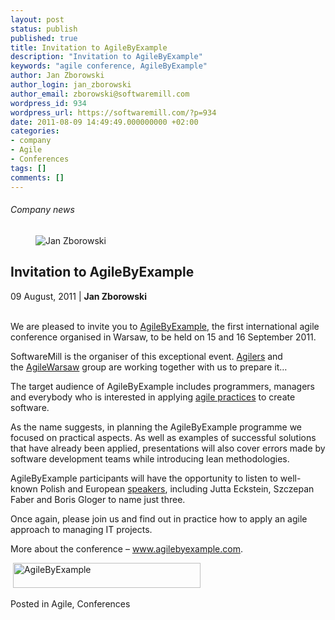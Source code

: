 ```yaml
---
layout: post
status: publish
published: true
title: Invitation to AgileByExample
description: "Invitation to AgileByExample"
keywords: "agile conference, AgileByExample"
author: Jan Zborowski
author_login: jan_zborowski
author_email: zborowski@softwaremill.com
wordpress_id: 934
wordpress_url: https://softwaremill.com/?p=934
date: 2011-08-09 14:49:49.000000000 +02:00
categories:
- company
- Agile
- Conferences
tags: []
comments: []
---
```


<h6>Company news</h6>
<div class="post-header clearfix">
<figure><div class="image"><img src="https://softwaremill.com/wp-content/uploads/2013/04/zborowski.jpg" alt="Jan Zborowski"></div></figure><div class="title">
<h2 class="font-dark-blue font-normal">Invitation to AgileByExample</h2>09 August, 2011 | <b>Jan Zborowski</b><br><br>
</div>
</div>
<div class="post-rows"><div class="text">
<p id="Postyarchiwalne-InvitationtoAgileByExample">We are pleased to invite you to <a href="http://www.agilebyexample.com/" rel="nofollow">AgileByExample</a>, the first international agile conference organised in Warsaw, to be held on 15 and 16 September 2011.</p>
<p>SoftwareMill is the organiser of this exceptional event. <a href="http://www.agilers.com/" rel="nofollow">Agilers</a> and the <a href="http://agilewarsaw.com/" rel="nofollow">AgileWarsaw</a> group are working together with us to prepare it…</p>
<p>The target audience of AgileByExample includes programmers, managers and everybody who is interested in applying <a href="http://softwaremill.pl/jakpracujemy.html" rel="nofollow">agile practices</a> to create software.</p>
<p>As the name suggests, in planning the AgileByExample programme we focused on practical aspects. As well as examples of successful solutions that have already been applied, presentations will also cover errors made by software development teams while introducing lean methodologies.</p>
<p>AgileByExample participants will have the opportunity to listen to well-known Polish and European <a href="http://www.agilebyexample.com/speakers/" rel="nofollow">speakers</a>, including Jutta Eckstein, Szczepan Faber and Boris Gloger to name just three.</p>
<p>Once again, please join us and find out in practice how to apply an agile approach to managing IT projects.</p>
<p>More about the conference – <a href="http://www.agilebyexample.com/" rel="nofollow">www.agilebyexample.com</a>.</p>
<p> <a href="https://softwaremill.com/wp-content/uploads/2011/08/image2013-7-1-12-50-48.png"><img class="alignnone size-medium wp-image-937" alt="AgileByExample" src="https://softwaremill.com/wp-content/uploads/2011/08/image2013-7-1-12-50-48-300x40.png" width="300" height="40"></a></p>
</div></div>
<div class="post-footer">Posted in Agile, Conferences</div>

